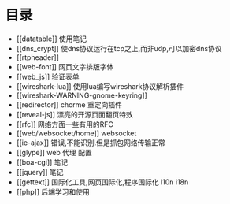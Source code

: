 # 目录
* [[datatable]] 使用笔记
* [[dns_crypt]] 使dns协议运行在tcp之上,而非udp,可以加密dns协议
* [[rtpheader]]
* [[web-font]] 网页文字排版字体
* [[web_js]] 验证表单
* [[wireshark-lua]] 使用lua编写wireshark协议解析插件
* [[wireshark-WARNING-gnome-keyring]]
* [[redirector]] chorme 重定向插件
* [[reveal-js]] 漂亮的开源页面翻页特效
* [[rfc]] 网络方面一些有用的RFC
* [[web/websocket/home]] websocket
* [[ie-ajax]] 错误,不能识别.但是抓包网络传输正常
* [[glype]] web 代理 配置
* [[boa-cgi]] 笔记
* [[jquery]] 笔记
* [[gettext]] 国际化工具,网页国际化,程序国际化 l10n i18n
* [[php]] 后端学习和使用
